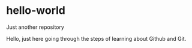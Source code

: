# hello-world
Just another repository


Hello, just here going through the steps of learning about Github and Git.

